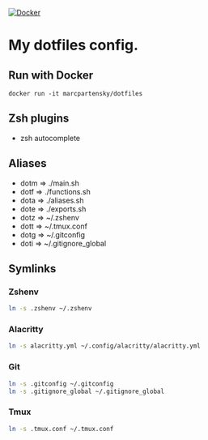 [![Docker](https://github.com/MarcPartensky/Dotfiles/actions/workflows/docker.yml/badge.svg)](https://github.com/MarcPartensky/Dotfiles/actions/workflows/docker.yml)
# My dotfiles config.

## Run with Docker
```
docker run -it marcpartensky/dotfiles
```

## Zsh plugins
* zsh autocomplete

## Aliases
* dotm => ./main.sh
* dotf => ./functions.sh
* dota => ./aliases.sh
* dote => ./exports.sh
* dotz => ~/.zshenv
* dott => ~/.tmux.conf
* dotg => ~/.gitconfig
* doti => ~/.gitignore_global

## Symlinks

### Zshenv
```sh
ln -s .zshenv ~/.zshenv
```

### Alacritty
```sh
ln -s alacritty.yml ~/.config/alacritty/alacritty.yml
```

### Git
```sh
ln -s .gitconfig ~/.gitconfig
ln -s .gitignore_global ~/.gitignore_global
```

### Tmux
```sh
ln -s .tmux.conf ~/.tmux.conf
```
